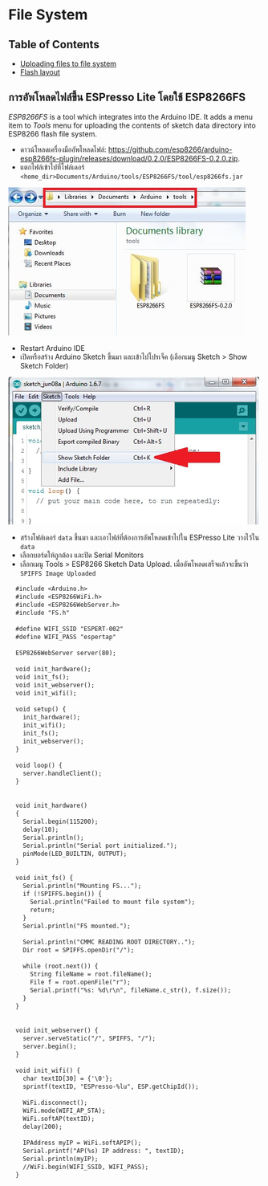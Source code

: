 # File  System

## Table of Contents
  * [Uploading files to file system](#uploading-files-to-file-system)
  * [Flash layout](#flash-layout)


## การอัพโหลดไฟล์ขึ้น ESPresso Lite โดยใช้ ESP8266FS

*ESP8266FS* is a tool which integrates into the Arduino IDE. It adds a menu item to *Tools* menu for uploading the contents of sketch data directory into ESP8266 flash file system.

- ดาวน์โหลดเครื่องมืออัพโหลดไฟล์: https://github.com/esp8266/arduino-esp8266fs-plugin/releases/download/0.2.0/ESP8266FS-0.2.0.zip.
- แตกไฟล์เข้าไปที่โฟล์เดอร์ `<home_dir>Documents/Arduino/tools/ESP8266FS/tool/esp8266fs.jar`

![esp8266-fs-tools](esp8266-fs-tools.JPG)

- Restart Arduino IDE
- เปิดหรือสร้าง Arduino Sketch ขึ้นมา และเข้าไปโปรเจ็ค (เลือกเมนู Sketch > Show Sketch Folder) 

![show-sketch-folder](show-sketch.jpg)

- สร้างโฟล์เดอร์ `data` ขึ้นมา และเอาไฟล์ที่ต้องการอัพโหลดเข้าไปใน ESPresso Lite วางไว้ใน `data`
- เลือกบอร์ดให้ถูกต้อง และปิด Serial Monitors
- เลือกเมนู Tools > ESP8266 Sketch Data Upload. เมื่ออัพโหลดเสร็จแล้วจะขึ้นว่า  `SPIFFS Image Uploaded`

```
  #include <Arduino.h>
  #include <ESP8266WiFi.h>
  #include <ESP8266WebServer.h>
  #include "FS.h"

  #define WIFI_SSID "ESPERT-002"
  #define WIFI_PASS "espertap"

  ESP8266WebServer server(80);

  void init_hardware();
  void init_fs();
  void init_webserver();
  void init_wifi();

  void setup() {
    init_hardware();
    init_wifi();
    init_fs();
    init_webserver();
  }

  void loop() {
    server.handleClient();
  }


  void init_hardware()
  {
    Serial.begin(115200);
    delay(10);
    Serial.println();
    Serial.println("Serial port initialized.");
    pinMode(LED_BUILTIN, OUTPUT);
  }

  void init_fs() {
    Serial.println("Mounting FS...");
    if (!SPIFFS.begin()) {
      Serial.println("Failed to mount file system");
      return;
    }
    Serial.println("FS mounted.");

    Serial.println("CMMC READING ROOT DIRECTORY..");
    Dir root = SPIFFS.openDir("/");

    while (root.next()) {
      String fileName = root.fileName();
      File f = root.openFile("r");
      Serial.printf("%s: %d\r\n", fileName.c_str(), f.size());
    }
  }


  void init_webserver() {
    server.serveStatic("/", SPIFFS, "/");
    server.begin();
  }

  void init_wifi() {
    char textID[30] = {'\0'};
    sprintf(textID, "ESPresso-%lu", ESP.getChipId());

    WiFi.disconnect();
    WiFi.mode(WIFI_AP_STA);
    WiFi.softAP(textID);
    delay(200);

    IPAddress myIP = WiFi.softAPIP();
    Serial.printf("AP(%s) IP address: ", textID);
    Serial.println(myIP);
    //WiFi.begin(WIFI_SSID, WIFI_PASS);
  }

```
